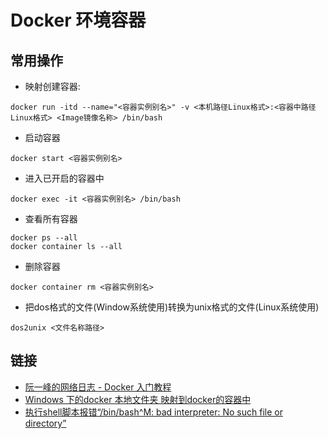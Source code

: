 ﻿# Docker 环境容器


## 常用操作

* 映射创建容器:
```shell
docker run -itd --name="<容器实例别名>" -v <本机路径Linux格式>:<容器中路径Linux格式> <Image镜像名称> /bin/bash
```

* 启动容器
```shell
docker start <容器实例别名>
```

* 进入已开启的容器中
```shell
docker exec -it <容器实例别名> /bin/bash
```

* 查看所有容器
```shell
docker ps --all
docker container ls --all
```

* 删除容器
```shell
docker container rm <容器实例别名>
```

* 把dos格式的文件(Window系统使用)转换为unix格式的文件(Linux系统使用)
```shell
dos2unix <文件名称路径>
```

## 链接

* [阮一峰的网络日志 - Docker 入门教程](https://ruanyifeng.com/blog/2018/02/docker-tutorial.html)
* [Windows 下的docker 本地文件夹 映射到docker的容器中](https://blog.csdn.net/m0_38044453/article/details/98080461)
* [执行shell脚本报错“/bin/bash^M: bad interpreter: No such file or directory”](https://blog.csdn.net/li1325169021/article/details/115361901)
